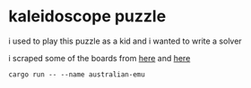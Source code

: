 # kaleidoscope puzzle

i used to play this puzzle as a kid and i wanted to write a solver

i scraped some of the boards from [here](http://www.users.on.net/~mikegatley/kaleidoscope/all1.html) and [here](http://www.users.on.net/~mikegatley/kaleidoscope/all2.html)

```
cargo run -- --name australian-emu
```